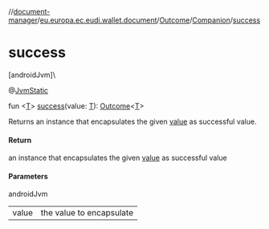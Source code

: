 //[document-manager](../../../../index.md)/[eu.europa.ec.eudi.wallet.document](../../index.md)/[Outcome](../index.md)/[Companion](index.md)/[success](success.md)

# success

[androidJvm]\

@[JvmStatic](https://kotlinlang.org/api/latest/jvm/stdlib/kotlin.jvm/-jvm-static/index.html)

fun &lt;[T](success.md)&gt; [success](success.md)(value: [T](success.md)): [Outcome](../index.md)&lt;[T](success.md)&gt;

Returns an instance that encapsulates the given [value](success.md) as successful value.

#### Return

an instance that encapsulates the given [value](success.md) as successful value

#### Parameters

androidJvm

| | |
|---|---|
| value | the value to encapsulate |
